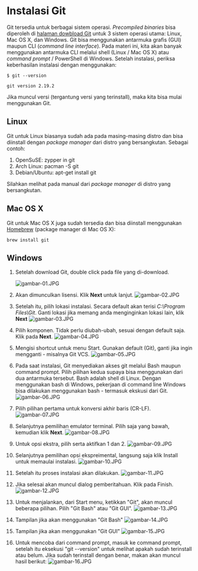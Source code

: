  # Instalasi Git

Git tersedia untuk berbagai sistem operasi. *Precompiled binaries* bisa diperoleh di [halaman dowbload Git](https://git-scm.com/downloads) untuk 3 sistem operasi utama: Linux, Mac OS X, dan Windows. Git bisa menggunakan antarmuka grafis (GUI) maupun CLI (*command line interface*). Pada materi ini, kita akan banyak menggunakan antarmuka CLI melalui shell (Linux / Mac OS X) atau *command prompt* / PowerShell di Windows. Setelah instalasi, periksa keberhasilan instalasi dengan menggunakan:

```
$ git --version

git version 2.19.2
```
Jika muncul versi (tergantung versi yang terinstall), maka kita bisa mulai menggunakan Git.

## Linux
Git untuk Linux biasanya sudah ada pada masing-masing distro dan bisa diinstall dengan *package manager* dari distro yang bersangkutan. Sebagai contoh:

1. OpenSuSE: zypper in git
2. Arch Linux: pacman -S git
3. Debian/Ubuntu: apt-get install git

Silahkan melihat pada manual dari *package manager* di distro yang bersangkutan.
## Mac OS X
Git untuk Mac OS X juga sudah tersedia dan bisa diinstall menggunakan [Homebrew](https://brew.sh/) (package manager di Mac OS X):
```
brew install git
```
## Windows
1. Setelah download Git, double click pada file yang di-download. 
   
   ![gambar-01.JPG]( {(https://github.com/kareeems/tekn-cloud-computing/blob/main/minggu-01/gambar-01.JPG)} )

2. Akan dimunculkan lisensi. Klik **Next** untuk lanjut.
   ![gambar-02.JPG]({https://github.com/kareeems/tekn-cloud-computing/blob/main/minggu-01/gambar-02.JPG})

3. Setelah itu, pilih lokasi instalasi. Secara default akan terisi *C:\Program Files\Git*. Ganti lokasi jika memang anda menginginkan lokasi lain, klik **Next**
   ![gambar-03.JPG]({https://github.com/kareeems/tekn-cloud-computing/blob/main/minggu-01/gambar-03.JPG})

4. Pilih komponen. Tidak perlu diubah-ubah, sesuai dengan default saja. Klik pada **Next**.
   ![gambar-04.JPG]({https://github.com/kareeems/tekn-cloud-computing/blob/main/minggu-01/gambar-04.JPG})
   
5. Mengisi shortcut untuk menu Start. Gunakan default (Git), ganti jika ingin mengganti - misalnya Git VCS.
   ![gambar-05.JPG]({https://github.com/kareeems/tekn-cloud-computing/blob/main/minggu-01/gambar-05.JPG})

6. Pada saat instalasi, Git menyediakan akses git melalui Bash maupun command prompt. Pilih pilihan kedua supaya bisa menggunakan dari dua antarmuka tersebut. Bash adalah shell di Linux. Dengan menggunakan bash di Windows, pekerjaan di command line Windows bisa dilakukan menggunakan bash - termasuk ekskusi dari Git.
   ![gambar-06.JPG]({https://github.com/kareeems/tekn-cloud-computing/blob/main/minggu-01/gambar-06.JPG})

7. Pilih pilihan pertama untuk konversi akhir baris (CR-LF).
   ![gambar-07.JPG]({https://github.com/kareeems/tekn-cloud-computing/blob/main/minggu-01/gambar-07.JPG})

8. Selanjutnya pemilihan emulator terminal. Pilih saja yang bawah, kemudian klik **Next**.
   ![gambar-08.JPG]({https://github.com/kareeems/tekn-cloud-computing/blob/main/minggu-01/gambar-08.JPG})

9. Untuk opsi ekstra, pilih serta aktifkan 1 dan 2.
    ![gambar-09.JPG]({https://github.com/kareeems/tekn-cloud-computing/blob/main/minggu-01/gambar-09.JPG})

10. Selanjutnya pemilihan opsi ekspreimental, langsung saja klik Install untuk memaulai instalasi.
    ![gambar-10.JPG]({https://github.com/kareeems/tekn-cloud-computing/blob/main/minggu-01/gambar-10.JPG})

11. Setelah itu proses instalasi akan dilakukan.
    ![gambar-11.JPG]({https://github.com/kareeems/tekn-cloud-computing/blob/main/minggu-01/gambar-11.JPG})

12. Jika selesai akan muncul dialog pemberitahuan. Klik pada Finish.
    ![gambar-12.JPG]({https://github.com/kareeems/tekn-cloud-computing/blob/main/minggu-01/gambar-12.JPG})

13. Untuk menjalankan, dari Start menu, ketikkan "Git", akan muncul beberapa pilihan. Pilih "Git Bash" atau "Git GUI".
    ![gambar-13.JPG]({https://github.com/kareeems/tekn-cloud-computing/blob/main/minggu-01/gambar-13.jpg})

14. Tampilan jika akan menggunakan "Git Bash"
    ![gambar-14.JPG]({https://github.com/kareeems/tekn-cloud-computing/blob/main/minggu-01/gambar-14.jpg})

15. Tampilan jika akan menggunakan "Git GUI"
    ![gambar-15.JPG]({https://github.com/kareeems/tekn-cloud-computing/blob/main/minggu-01/gambar-15.jpg})

16. Untuk mencoba dari command prompt, masuk ke command prompt, setelah itu eksekusi "git --version" untuk melihat apakah sudah terinstall atau belum. Jika sudah terinstall dengan benar, makan akan muncul hasil berikut:
    ![gambar-16.JPG]({https://github.com/kareeems/tekn-cloud-computing/blob/main/minggu-01/gambar-16.jpg})
    
